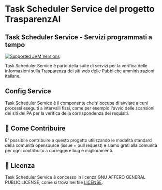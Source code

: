 # Task Scheduler Service del progetto TrasparenzAI
## Task Scheduler Service - Servizi programmati a tempo

[![Supported JVM Versions](https://img.shields.io/badge/JVM-11-brightgreen.svg?style=for-the-badge&logo=Java)](https://openjdk.java.net/install/)

Task Scheduler Service è parte della suite di servizi per la verifica delle informazioni sulla
Trasparenza dei siti web delle Pubbliche amministrazioni italiane.
 
## Config Service

Task Scheduler Service è il componente che si occupa di avviare alcuni processi eseguiti a intervalli fissi, come
per esempio l'avvio delle scansioni dei siti del PA per la verifica della corrispondenza dei requisiti.

## 👏 Come Contribuire 

E' possibile contribuire a questo progetto utilizzando le modalità standard della comunità opensource 
(issue + pull request) e siamo grati alla comunità per ogni contribuito a correggere bug e miglioramenti.

## 📄 Licenza

Task Scheduler Service è concesso in licenza GNU AFFERO GENERAL PUBLIC LICENSE, come si trova nel file
[LICENSE][l].

[l]: https://github.com/cnr-anac/public-sites-service/blob/master/LICENSE
